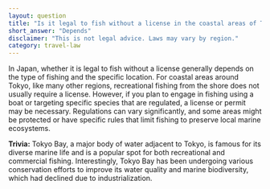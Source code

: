 ```yaml
---
layout: question
title: "Is it legal to fish without a license in the coastal areas of Tokyo, Japan?"
short_answer: "Depends"
disclaimer: "This is not legal advice. Laws may vary by region."
category: travel-law
---
```

In Japan, whether it is legal to fish without a license generally depends on the type of fishing and the specific location. For coastal areas around Tokyo, like many other regions, recreational fishing from the shore does not usually require a license. However, if you plan to engage in fishing using a boat or targeting specific species that are regulated, a license or permit may be necessary. Regulations can vary significantly, and some areas might be protected or have specific rules that limit fishing to preserve local marine ecosystems.

**Trivia:** Tokyo Bay, a major body of water adjacent to Tokyo, is famous for its diverse marine life and is a popular spot for both recreational and commercial fishing. Interestingly, Tokyo Bay has been undergoing various conservation efforts to improve its water quality and marine biodiversity, which had declined due to industrialization.

